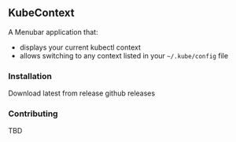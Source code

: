 ## KubeContext

A Menubar application that:

- displays your current kubectl context
- allows switching to any context listed in your `~/.kube/config` file

### Installation

Download latest from release github releases

### Contributing

TBD

